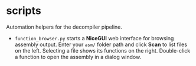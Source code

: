 # scripts

Automation helpers for the decompiler pipeline.

- `function_browser.py` starts a **NiceGUI** web interface for browsing assembly output. Enter your `asm/` folder path and click **Scan** to list files on the left. Selecting a file shows its functions on the right. Double-click a function to open the assembly in a dialog window.
